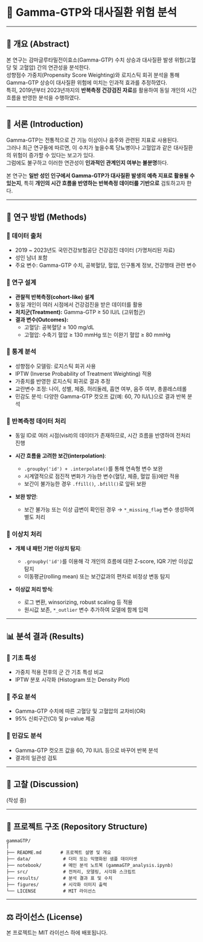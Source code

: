 # 🔬 Gamma-GTP와 대사질환 위험 분석

---

## 📌 개요 (Abstract)

본 연구는 감마글루타밀전이효소(Gamma-GTP) 수치 상승과 대사질환 발생 위험(고혈당 및 고혈압) 간의 연관성을 분석한다.  
성향점수 가중치(Propensity Score Weighting)와 로지스틱 회귀 분석을 통해 Gamma-GTP 상승이 대사질환 위험에 미치는 인과적 효과를 추정하였다.  
특히, 2019년부터 2023년까지의 **반복측정 건강검진 자료**를 활용하여 동일 개인의 시간 흐름을 반영한 분석을 수행하였다.  

---

## 🧭 서론 (Introduction)

Gamma-GTP는 전통적으로 간 기능 이상이나 음주와 관련된 지표로 사용된다.  
그러나 최근 연구들에 따르면, 이 수치가 높을수록 당뇨병이나 고혈압과 같은 대사질환의 위험이 증가할 수 있다는 보고가 있다.  
그럼에도 불구하고 이러한 연관성이 **인과적인 관계인지 여부는 불분명**하다.  
  
본 연구는 **일반 성인 인구에서 Gamma-GTP가 대사질환 발생의 예측 지표로 활용될 수 있는지**, 특히 **개인의 시간 흐름을 반영하는 반복측정 데이터를 기반으로** 검토하고자 한다.

---

## 🧪 연구 방법 (Methods)

### 🔹 데이터 출처

- 2019 ~ 2023년도 국민건강보험공단 건강검진 데이터 (가명처리된 자료)  
- 성인 남녀 포함  
- 주요 변수: Gamma-GTP 수치, 공복혈당, 혈압, 인구통계 정보, 건강행태 관련 변수

### 🔹 연구 설계

- **관찰적 반복측정(cohort-like) 설계**  
- 동일 개인이 여러 시점에서 건강검진을 받은 데이터를 활용  
- **처치군(Treatment):** Gamma-GTP ≥ 50 IU/L (고위험군)  
- **결과 변수(Outcomes):**
  - 고혈당: 공복혈당 ≥ 100 mg/dL  
  - 고혈압: 수축기 혈압 ≥ 130 mmHg 또는 이완기 혈압 ≥ 80 mmHg

### 🔹 통계 분석

- 성향점수 모델링: 로지스틱 회귀 사용  
- IPTW (Inverse Probability of Treatment Weighting) 적용  
- 가중치를 반영한 로지스틱 회귀로 결과 추정  
- 교란변수 조정: 나이, 성별, 체중, 허리둘레, 흡연 여부, 음주 여부, 총콜레스테롤  
- 민감도 분석: 다양한 Gamma-GTP 컷오프 값(예: 60, 70 IU/L)으로 결과 반복 분석

### 🔹 반복측정 데이터 처리

- 동일 ID로 여러 시점(visit)의 데이터가 존재하므로, 시간 흐름을 반영하여 전처리 진행

- **시간 흐름을 고려한 보간(interpolation)**:
  - `.groupby('id') + .interpolate()`를 통해 연속형 변수 보완
  - 시계열적으로 점진적 변화가 가능한 변수(혈당, 체중, 혈압 등)에만 적용
  - 보간이 불가능한 경우 `.ffill()`, `.bfill()`로 앞뒤 보완

- **보완 방안**:
  - 보간 불가능 또는 이상 급변이 확인된 경우 → `*_missing_flag` 변수 생성하여 별도 처리

### 🔹 이상치 처리

- **개체 내 패턴 기반 이상치 탐지**:
  - `.groupby('id')`를 이용해 각 개인의 흐름에 대한 Z-score, IQR 기반 이상값 탐지
  - 이동평균(rolling mean) 또는 보간값과의 편차로 비정상 변동 탐지

- **이상값 처리 방식**:
  - 로그 변환, winsorizing, robust scaling 등 적용
  - 원시값 보존, `*_outlier` 변수 추가하여 모델에 함께 입력

---

## 📊 분석 결과 (Results)

### 🔸 기초 특성

- 가중치 적용 전후의 군 간 기초 특성 비교  
- IPTW 분포 시각화 (Histogram 또는 Density Plot)

### 🔸 주요 분석

- Gamma-GTP 수치에 따른 고혈당 및 고혈압의 교차비(OR)  
- 95% 신뢰구간(CI) 및 p-value 제공

### 🔸 민감도 분석

- Gamma-GTP 컷오프 값을 60, 70 IU/L 등으로 바꾸어 반복 분석  
- 결과의 일관성 검토

---

## 💬 고찰 (Discussion)

(작성 중)

---

## 📁 프로젝트 구조 (Repository Structure)

```plaintext
gammaGTP/
│
├── README.md       # 프로젝트 설명 및 개요
├── data/            # 더미 또는 익명화된 샘플 데이터셋
├── notebook/        # 메인 분석 노트북 (gammaGTP_analysis.ipynb)
├── src/             # 전처리, 모델링, 시각화 스크립트
├── results/         # 분석 결과 표 및 수치
├── figures/         # 시각화 이미지 출력
└── LICENSE          # MIT 라이선스
```

---

## ⚖️ 라이선스 (License)
본 프로젝트는 MIT 라이선스 하에 배포됩니다.
